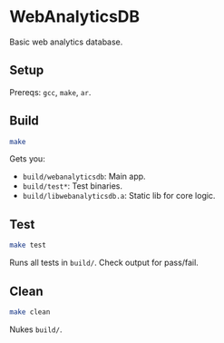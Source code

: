 # WebAnalyticsDB

Basic web analytics database.

## Setup

Prereqs: `gcc`, `make`, `ar`.

## Build

```bash
make
```

Gets you:
- `build/webanalyticsdb`: Main app.
- `build/test*`: Test binaries.
- `build/libwebanalyticsdb.a`: Static lib for core logic.

## Test

```bash
make test
```

Runs all tests in `build/`. Check output for pass/fail.

## Clean

```bash
make clean
```

Nukes `build/`.
